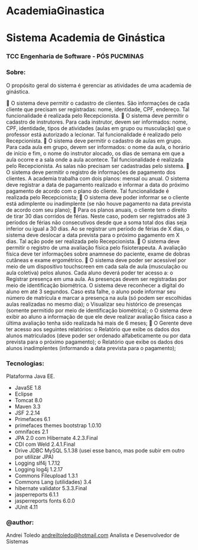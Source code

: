 # AcademiaGinastica
# Sistema Academia de Ginástica 
### TCC Engenharia de Software - PÓS PUCMINAS

### Sobre:
O propósito geral do sistema é gerenciar as atividades de uma academia de ginástica.


 O sistema deve permitir o cadastro de clientes. São informações de cada cliente que precisam ser registradas: nome, identidade, CPF, endereço. Tal funcionalidade é realizada pelo Recepcionista.
 O sistema deve permitir o cadastro de instrutores. Para cada instrutor, devem ser informados: nome, CPF, identidade, tipos de atividades (aulas em grupo ou musculação) que o professor está autorizado a lecionar. Tal funcionalidade é realizado pelo Recepcionista.
 O sistema deve permitir o cadastro de aulas em grupo. Para cada aula em grupo, devem ser informados: o nome da aula, o horário de início e fim, o nome do instrutor alocado, os dias de semana em que a aula ocorre e a sala onde a aula acontece. Tal funcionalidade é realizada pelo Recepcionista. As salas não precisam ser cadastradas pelo sistema.
 O sistema deve permitir o registro de informações de pagamento dos clientes. A academia trabalha com dois planos: mensal ou anual. O sistema deve registrar a data de pagamento realizado e informar a data do próximo pagamento de acordo com o plano do cliente. Tal funcionalidade é realizada pelo Recepcionista;
 O sistema deve poder informar se o cliente está adimplente ou inadimplente (se não houve pagamento na data prevista de acordo com seu plano);
 Para os planos anuais, o cliente tem o direito de tirar 30 dias corridos de férias. Neste caso, podem ser registrados até 3 períodos de férias não consecutivos desde que a soma total dos dias seja inferior ou igual a 30 dias. Ao se registrar um período de férias de X dias, o sistema deve deslocar a data prevista para o próximo pagamento em X dias. Tal ação pode ser realizada pelo Recepcionista.
 O sistema deve permitir o registro de uma avaliação física pelo fisioterapeuta. A avaliação física deve ter informações sobre anamnese do paciente, exame de dobras cutâneas e exame ergométrico.
 O sistema deve poder ser acessível por meio de um dispositivo touchscreen em cada sala de aula (musculação ou aula coletiva) pelos alunos. Cada aluno deverá poder ter acesso a:
o Registrar presença em uma aula. As presenças devem ser registradas por meio de identificação biométrica. O sistema deve reconhecer a digital do aluno em até 3 segundos. Caso esta falhe, o aluno pode informar seu número de matrícula e marcar a presença na aula (só podem ser escolhidas aulas realizadas no mesmo dia);
o Visualizar seu histórico de presenças (somente permitido por meio de identificação biométrica);
o O sistema deve exibir ao aluno a informação de que ele deve realizar avaliação física caso a última avaliação tenha sido realizada há mais de 6 meses;
 O Gerente deve ter acesso aos seguintes relatórios:
o Relatório que exibe os dados dos alunos matriculados (deve poder ser
ordenado alfabeticamente ou por data prevista para o próximo
pagamento);
o Relatório que exibe os dados dos alunos inadimplentes (informando a
data prevista para o pagamento);

### Tecnologias:
Plataforma Java EE.

- JavaSE 1.8
- Eclipse
- Tomcat 8.0
- Maven 3.3
- JSF 2.2.14
- Primefaces 6.1
- primefaces themes bootstrap 1.0.10
- omnifaces 2.1
- JPA 2.0 com Hibernate 4.2.3.Final
- CDI com Weld 2.4.1.Final
- Drive JDBC MySQL 5.1.38 (usei esse banco, mas pode subir em outro por utilizar JPA)
- Logging slf4j 1.7.12
- Logging log4j 1.2.17
- Commons Fileupload 1.3.1
- Commons Lang (utilidades) 3.4
- hibernate validator 5.3.3.Final
- jasperreports 6.1.1
- jasperreports fonts 6.0.0
- JUnit 4.11

### @author:
Andrei Toledo andreiltoledo@hotmail.com
Analista e Desenvolvedor de Sistemas
